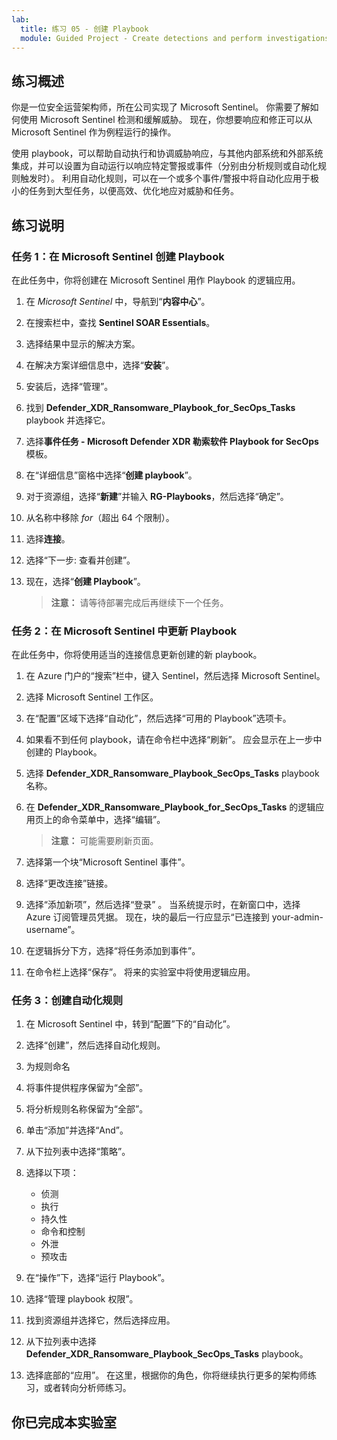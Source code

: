 ```yaml
---
lab:
  title: 练习 05 - 创建 Playbook
  module: Guided Project - Create detections and perform investigations using Microsoft Sentinel
---
```


## 练习概述

你是一位安全运营架构师，所在公司实现了 Microsoft Sentinel。 你需要了解如何使用 Microsoft Sentinel 检测和缓解威胁。 现在，你想要响应和修正可以从 Microsoft Sentinel 作为例程运行的操作。

使用 playbook，可以帮助自动执行和协调威胁响应，与其他内部系统和外部系统集成，并可以设置为自动运行以响应特定警报或事件（分别由分析规则或自动化规则触发时）。 利用自动化规则，可以在一个或多个事件/警报中将自动化应用于极小的任务到大型任务，以便高效、优化地应对威胁和任务。

## 练习说明

### 任务 1：在 Microsoft Sentinel 创建 Playbook

在此任务中，你将创建在 Microsoft Sentinel 用作 Playbook 的逻辑应用。

1. 在 *Microsoft Sentinel* 中，导航到“**内容中心**”。

1. 在搜索栏中，查找 **Sentinel SOAR Essentials**。

1. 选择结果中显示的解决方案。

1. 在解决方案详细信息中，选择“**安装**”。

1. 安装后，选择“管理”。

1. 找到 **Defender_XDR_Ransomware_Playbook_for_SecOps_Tasks** playbook 并选择它。

1. 选择**事件任务 - Microsoft Defender XDR 勒索软件 Playbook for SecOps** 模板。

1. 在“详细信息”窗格中选择“**创建 playbook**”。

1. 对于资源组，选择“**新建**”并输入 **RG-Playbooks**，然后选择“确定”。

1. 从名称中移除 *for*（超出 64 个限制）。

1. 选择**连接**。

1. 选择“下一步: 查看并创建”。

1. 现在，选择“**创建 Playbook**”。

    >**注意：** 请等待部署完成后再继续下一个任务。

### 任务 2：在 Microsoft Sentinel 中更新 Playbook

在此任务中，你将使用适当的连接信息更新创建的新 playbook。

1. 在 Azure 门户的“搜索”栏中，键入 Sentinel，然后选择 Microsoft Sentinel。

1. 选择 Microsoft Sentinel 工作区。

1. 在“配置”区域下选择“自动化”，然后选择“可用的 Playbook”选项卡。

1. 如果看不到任何 playbook，请在命令栏中选择“刷新”。 应会显示在上一步中创建的 Playbook。

1. 选择 **Defender_XDR_Ransomware_Playbook_SecOps_Tasks** playbook 名称。

1. 在 **Defender_XDR_Ransomware_Playbook_for_SecOps_Tasks** 的逻辑应用页上的命令菜单中，选择“编辑”。

    >**注意：** 可能需要刷新页面。

1. 选择第一个块“Microsoft Sentinel 事件”。

1. 选择“更改连接”链接。

1. 选择“添加新项”，然后选择“登录” 。 当系统提示时，在新窗口中，选择 Azure 订阅管理员凭据。 现在，块的最后一行应显示“已连接到 your-admin-username”。

1. 在逻辑拆分下方，选择“将任务添加到事件”。

1. 在命令栏上选择“保存”。 将来的实验室中将使用逻辑应用。

### 任务 3：创建自动化规则

1. 在 Microsoft Sentinel 中，转到“配置”下的“自动化”。

1. 选择“创建”，然后选择自动化规则。

1. 为规则命名

1. 将事件提供程序保留为“全部”。

1. 将分析规则名称保留为“全部”。

1. 单击“添加”并选择“And”。

1. 从下拉列表中选择“策略”。

1. 选择以下项：
    - 侦测
    - 执行
    - 持久性
    - 命令和控制
    - 外泄
    - 预攻击

1. 在“操作”下，选择“运行 Playbook”。

1. 选择“管理 playbook 权限”。

1. 找到资源组并选择它，然后选择应用。

1. 从下拉列表中选择 **Defender_XDR_Ransomware_Playbook_SecOps_Tasks** playbook。

1. 选择底部的“应用”。
在这里，根据你的角色，你将继续执行更多的架构师练习，或者转向分析师练习。

## 你已完成本实验室

